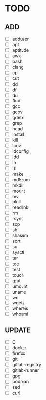 # TODO

## ADD

- [ ] adduser
- [ ] apt
- [ ] aptitude
- [ ] awk
- [ ] bash
- [ ] clang
- [ ] cp
- [ ] cut
- [ ] dd
- [ ] df
- [ ] du
- [ ] find
- [ ] gcc
- [ ] gcov
- [ ] gdebi
- [ ] grep
- [ ] head
- [ ] install
- [ ] kill
- [ ] lcov
- [ ] ldconfig
- [ ] ldd
- [ ] ln
- [ ] ls
- [ ] make
- [ ] md5sum
- [ ] mkdir
- [ ] mount
- [ ] mv
- [ ] pkill
- [ ] readlink
- [ ] rm
- [ ] rsync
- [ ] scp
- [ ] sh
- [ ] shasum
- [ ] sort
- [ ] su
- [ ] sysctl
- [ ] tar
- [ ] tee
- [ ] test
- [ ] touch
- [ ] tput
- [ ] umount
- [ ] uname
- [ ] wc
- [ ] wgets
- [ ] whereis
- [ ] whoami

## UPDATE

- [ ] C
- [ ] docker
- [ ] firefox
- [ ] git
- [ ] gitlab-registry
- [ ] gitlab-runner
- [ ] gpg
- [ ] podman
- [ ] sed
- [ ] curl
